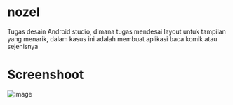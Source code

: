 # nozel
Tugas desain Android studio, dimana tugas mendesai layout untuk tampilan yang menarik, dalam kasus ini adalah membuat aplikasi baca komik atau sejenisnya
# Screenshoot
![image](https://github.com/VraWidia/nozel_tugas-desain/assets/137683676/5f82eb44-a5f1-4720-9687-a7270a2324a9)

